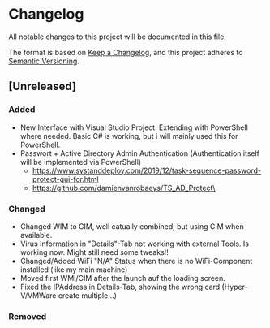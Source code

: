 # Changelog
All notable changes to this project will be documented in this file.

The format is based on [Keep a Changelog](https://keepachangelog.com/en/1.0.0/),
and this project adheres to [Semantic Versioning](https://semver.org/spec/v2.0.0.html).

## [Unreleased]
### Added
- New Interface with Visual Studio Project. Extending with PowerShell where needed. Basic C# is working, but i will mainly used this for PowerShell.
- Passwort + Active Directory Admin Authentication (Authentication itself will be implemented via PowerShell)
  - https://www.systanddeploy.com/2019/12/task-sequence-password-protect-gui-for.html
  - https://github.com/damienvanrobaeys/TS_AD_Protect\

### Changed
- Changed WIM to CIM, well catually combined, but using CIM when available.
- Virus Information in "Details"-Tab not working with external Tools. Is working now. Might still need some tweaks!!
- Changed/Added WiFi "N/A" Status when there is no WiFi-Component installed (like my main machine)
- Moved first WMI/CIM after the launch auf the loading screen.
- Fixed the IPAddress in Details-Tab, showing the wrong card (Hyper-V/VMWare create multiple...)

### Removed